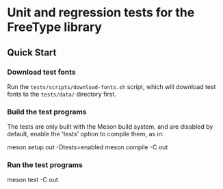 # Unit and regression tests for the FreeType library

## Quick Start

### Download test fonts

Run the `tests/scripts/download-fonts.sh` script, which will
download test fonts to the `tests/data/` directory first.

### Build the test programs

The tests are only built with the Meson build system, and
are disabled by default, enable the 'tests' option to compile
them, as in:

  meson setup out -Dtests=enabled
  meson compile -C out

### Run the test programs

  meson test -C out

